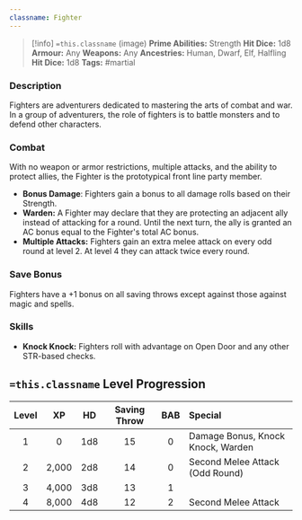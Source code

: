 ```yaml
---
classname: Fighter
---
```


 >[!info] `=this.classname`  (image)
**Prime Abilities:** Strength
**Hit Dice:** 1d8
**Armour:** Any
**Weapons:** Any
**Ancestries:** Human, Dwarf, Elf, Halfling 
**Hit Dice:** 1d8
**Tags:** #martial

    
### Description
Fighters are adventurers dedicated to mastering the arts of combat and war. In a group of adventurers, the role of fighters is to battle monsters and to defend other characters.


### Combat
With no weapon or armor restrictions, multiple attacks, and the ability to protect allies, the Fighter is the prototypical front line party member.

- **Bonus Damage**: Fighters gain a bonus to all damage rolls based on their Strength.
- **Warden:** A Fighter may declare that they are protecting an adjacent ally instead of attacking for a round. Until the next turn, the ally is granted an AC bonus equal to the Fighter's total AC bonus.
- **Multiple Attacks:** Fighters gain an extra melee attack on every odd round at level 2. At level 4 they can attack twice every round.
  

### Save Bonus
Fighters have a +1 bonus on all saving throws except against those against magic and spells.

### Skills

- **Knock Knock:** Fighters roll with advantage on Open Door and any other STR-based checks.


## `=this.classname` Level Progression


| **Level** | **XP** | **HD** | **Saving Throw** | **BAB** | **Special**                       | 
|:---------:|:------:|:------:|:----------------:|:-------:|:--------------------------------- |
|     1     |   0    |  1d8   |        15        |    0    | Damage Bonus, Knock Knock, Warden |
|     2     | 2,000  |  2d8   |        14        |    0    | Second Melee Attack (Odd Round)   |
|     3     | 4,000  |  3d8   |        13        |    1    |                                   |
|     4     | 8,000  |  4d8   |        12        |    2    | Second Melee Attack               |

